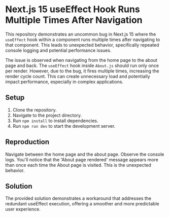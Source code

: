 # Next.js 15 useEffect Hook Runs Multiple Times After Navigation

This repository demonstrates an uncommon bug in Next.js 15 where the `useEffect` hook within a component runs multiple times after navigating to that component.  This leads to unexpected behavior, specifically repeated console logging and potential performance issues.

The issue is observed when navigating from the home page to the about page and back. The `useEffect` hook inside `About.js` should run only once per render.  However, due to the bug, it fires multiple times, increasing the render cycle count. This can create unnecessary load and potentially impact performance, especially in complex applications.

## Setup

1. Clone the repository.
2. Navigate to the project directory.
3. Run `npm install` to install dependencies.
4. Run `npm run dev` to start the development server.

## Reproduction

Navigate between the home page and the about page. Observe the console logs.  You'll notice that the 'About page rendered' message appears more than once each time the About page is visited.  This is the unexpected behavior. 

## Solution

The provided solution demonstrates a workaround that addresses the redundant useEffect execution, offering a smoother and more predictable user experience.
